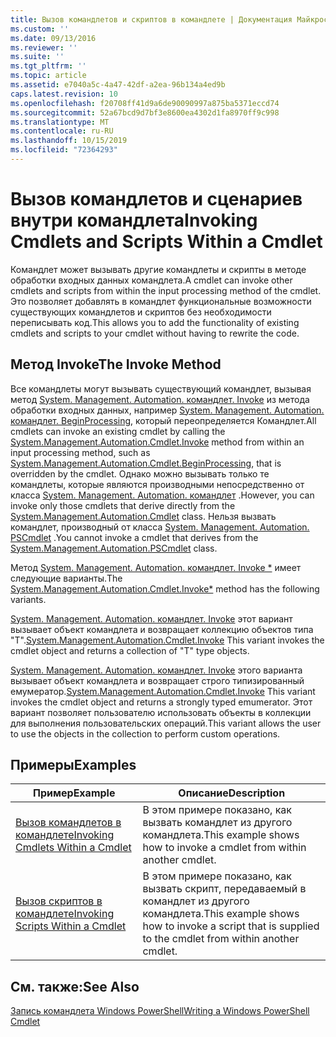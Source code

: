 ```yaml
---
title: Вызов командлетов и скриптов в командлете | Документация Майкрософт
ms.custom: ''
ms.date: 09/13/2016
ms.reviewer: ''
ms.suite: ''
ms.tgt_pltfrm: ''
ms.topic: article
ms.assetid: e7040a5c-4a47-42df-a2ea-96b134a4ed9b
caps.latest.revision: 10
ms.openlocfilehash: f20708ff41d9a6de90090997a875ba5371eccd74
ms.sourcegitcommit: 52a67bcd9d7bf3e8600ea4302d1fa8970ff9c998
ms.translationtype: MT
ms.contentlocale: ru-RU
ms.lasthandoff: 10/15/2019
ms.locfileid: "72364293"
---
```

# <a name="invoking-cmdlets-and-scripts-within-a-cmdlet"></a><span data-ttu-id="2c501-102">Вызов командлетов и сценариев внутри командлета</span><span class="sxs-lookup"><span data-stu-id="2c501-102">Invoking Cmdlets and Scripts Within a Cmdlet</span></span>

<span data-ttu-id="2c501-103">Командлет может вызывать другие командлеты и скрипты в методе обработки входных данных командлета.</span><span class="sxs-lookup"><span data-stu-id="2c501-103">A cmdlet can invoke other cmdlets and scripts from within the input processing method of the cmdlet.</span></span> <span data-ttu-id="2c501-104">Это позволяет добавлять в командлет функциональные возможности существующих командлетов и скриптов без необходимости переписывать код.</span><span class="sxs-lookup"><span data-stu-id="2c501-104">This allows you to add the functionality of existing cmdlets and scripts to your cmdlet without having to rewrite the code.</span></span>

## <a name="the-invoke-method"></a><span data-ttu-id="2c501-105">Метод Invoke</span><span class="sxs-lookup"><span data-stu-id="2c501-105">The Invoke Method</span></span>

<span data-ttu-id="2c501-106">Все командлеты могут вызывать существующий командлет, вызывая метод [System. Management. Automation. командлет. Invoke](/dotnet/api/System.Management.Automation.Cmdlet.Invoke) из метода обработки входных данных, например [System. Management. Automation. командлет. BeginProcessing](/dotnet/api/System.Management.Automation.Cmdlet.BeginProcessing), который переопределяется Командлет.</span><span class="sxs-lookup"><span data-stu-id="2c501-106">All cmdlets can invoke an existing cmdlet by calling the [System.Management.Automation.Cmdlet.Invoke](/dotnet/api/System.Management.Automation.Cmdlet.Invoke) method from within an input processing method, such as [System.Management.Automation.Cmdlet.BeginProcessing](/dotnet/api/System.Management.Automation.Cmdlet.BeginProcessing), that is overridden by the cmdlet.</span></span> <span data-ttu-id="2c501-107">Однако можно вызывать только те командлеты, которые являются производными непосредственно от класса [System. Management. Automation. командлет](/dotnet/api/System.Management.Automation.Cmdlet) .</span><span class="sxs-lookup"><span data-stu-id="2c501-107">However, you can invoke only those cmdlets that derive directly from the [System.Management.Automation.Cmdlet](/dotnet/api/System.Management.Automation.Cmdlet) class.</span></span> <span data-ttu-id="2c501-108">Нельзя вызвать командлет, производный от класса [System. Management. Automation. PSCmdlet](/dotnet/api/System.Management.Automation.PSCmdlet) .</span><span class="sxs-lookup"><span data-stu-id="2c501-108">You cannot invoke a cmdlet that derives from the [System.Management.Automation.PSCmdlet](/dotnet/api/System.Management.Automation.PSCmdlet) class.</span></span>

<span data-ttu-id="2c501-109">Метод [System. Management. Automation. командлет. Invoke \*](/dotnet/api/System.Management.Automation.Cmdlet.Invoke) имеет следующие варианты.</span><span class="sxs-lookup"><span data-stu-id="2c501-109">The [System.Management.Automation.Cmdlet.Invoke\*](/dotnet/api/System.Management.Automation.Cmdlet.Invoke) method has the following variants.</span></span>

<span data-ttu-id="2c501-110">[System. Management. Automation. командлет. Invoke](/dotnet/api/System.Management.Automation.Cmdlet.Invoke) этот вариант вызывает объект командлета и возвращает коллекцию объектов типа "T".</span><span class="sxs-lookup"><span data-stu-id="2c501-110">[System.Management.Automation.Cmdlet.Invoke](/dotnet/api/System.Management.Automation.Cmdlet.Invoke) This variant invokes the cmdlet object and returns a collection of "T" type objects.</span></span>

<span data-ttu-id="2c501-111">[System. Management. Automation. командлет. Invoke](/dotnet/api/System.Management.Automation.Cmdlet.Invoke) этого варианта вызывает объект командлета и возвращает строго типизированный емумератор.</span><span class="sxs-lookup"><span data-stu-id="2c501-111">[System.Management.Automation.Cmdlet.Invoke](/dotnet/api/System.Management.Automation.Cmdlet.Invoke) This variant invokes the cmdlet object and returns a strongly typed emumerator.</span></span> <span data-ttu-id="2c501-112">Этот вариант позволяет пользователю использовать объекты в коллекции для выполнения пользовательских операций.</span><span class="sxs-lookup"><span data-stu-id="2c501-112">This variant allows the user to use the objects in the collection to perform custom operations.</span></span>

## <a name="examples"></a><span data-ttu-id="2c501-113">Примеры</span><span class="sxs-lookup"><span data-stu-id="2c501-113">Examples</span></span>

|<span data-ttu-id="2c501-114">Пример</span><span class="sxs-lookup"><span data-stu-id="2c501-114">Example</span></span>|<span data-ttu-id="2c501-115">Описание</span><span class="sxs-lookup"><span data-stu-id="2c501-115">Description</span></span>|
|-------------|-----------------|
|[<span data-ttu-id="2c501-116">Вызов командлетов в командлете</span><span class="sxs-lookup"><span data-stu-id="2c501-116">Invoking Cmdlets Within a Cmdlet</span></span>](./how-to-invoke-a-cmdlet-from-within-a-cmdlet.md)|<span data-ttu-id="2c501-117">В этом примере показано, как вызвать командлет из другого командлета.</span><span class="sxs-lookup"><span data-stu-id="2c501-117">This example shows how to invoke a cmdlet from within another cmdlet.</span></span>|
|[<span data-ttu-id="2c501-118">Вызов скриптов в командлете</span><span class="sxs-lookup"><span data-stu-id="2c501-118">Invoking Scripts Within a Cmdlet</span></span>](./how-to-invoke-scripts-within-a-cmdlet.md)|<span data-ttu-id="2c501-119">В этом примере показано, как вызвать скрипт, передаваемый в командлет из другого командлета.</span><span class="sxs-lookup"><span data-stu-id="2c501-119">This example shows how to invoke a script that is supplied to the cmdlet from within another cmdlet.</span></span>|

## <a name="see-also"></a><span data-ttu-id="2c501-120">См. также:</span><span class="sxs-lookup"><span data-stu-id="2c501-120">See Also</span></span>

[<span data-ttu-id="2c501-121">Запись командлета Windows PowerShell</span><span class="sxs-lookup"><span data-stu-id="2c501-121">Writing a Windows PowerShell Cmdlet</span></span>](./writing-a-windows-powershell-cmdlet.md)
